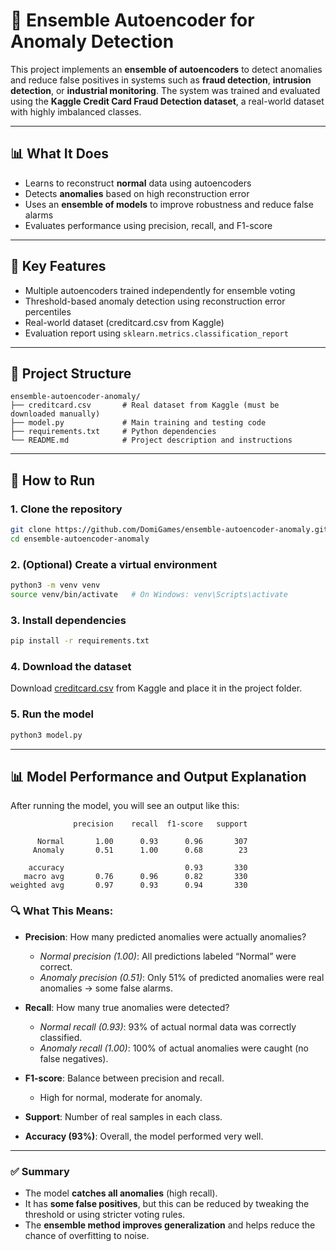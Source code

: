 
# 🧠 Ensemble Autoencoder for Anomaly Detection

This project implements an **ensemble of autoencoders** to detect anomalies and reduce false positives in systems such as **fraud detection**, **intrusion detection**, or **industrial monitoring**. The system was trained and evaluated using the **Kaggle Credit Card Fraud Detection dataset**, a real-world dataset with highly imbalanced classes.

---

## 📊 What It Does
- Learns to reconstruct **normal** data using autoencoders
- Detects **anomalies** based on high reconstruction error
- Uses an **ensemble of models** to improve robustness and reduce false alarms
- Evaluates performance using precision, recall, and F1-score

---

## 🧠 Key Features
- Multiple autoencoders trained independently for ensemble voting
- Threshold-based anomaly detection using reconstruction error percentiles
- Real-world dataset (creditcard.csv from Kaggle)
- Evaluation report using `sklearn.metrics.classification_report`

---

## 📁 Project Structure

```
ensemble-autoencoder-anomaly/
├── creditcard.csv       # Real dataset from Kaggle (must be downloaded manually)
├── model.py             # Main training and testing code
├── requirements.txt     # Python dependencies
└── README.md            # Project description and instructions
```

---

## 🚀 How to Run

### 1. Clone the repository
```bash
git clone https://github.com/DomiGames/ensemble-autoencoder-anomaly.git
cd ensemble-autoencoder-anomaly
```

### 2. (Optional) Create a virtual environment
```bash
python3 -m venv venv
source venv/bin/activate   # On Windows: venv\Scripts\activate
```

### 3. Install dependencies
```bash
pip install -r requirements.txt
```

### 4. Download the dataset  
Download [creditcard.csv](https://www.kaggle.com/datasets/mlg-ulb/creditcardfraud) from Kaggle and place it in the project folder.

### 5. Run the model
```bash
python3 model.py
```

---

## 📊 Model Performance and Output Explanation

After running the model, you will see an output like this:

```
              precision    recall  f1-score   support

      Normal       1.00      0.93      0.96       307
     Anomaly       0.51      1.00      0.68        23

    accuracy                           0.93       330
   macro avg       0.76      0.96      0.82       330
weighted avg       0.97      0.93      0.94       330
```

### 🔍 What This Means:

- **Precision**: How many predicted anomalies were actually anomalies?
  - *Normal precision (1.00)*: All predictions labeled “Normal” were correct.
  - *Anomaly precision (0.51)*: Only 51% of predicted anomalies were real anomalies → some false alarms.

- **Recall**: How many true anomalies were detected?
  - *Normal recall (0.93)*: 93% of actual normal data was correctly classified.
  - *Anomaly recall (1.00)*: 100% of actual anomalies were caught (no false negatives).

- **F1-score**: Balance between precision and recall.
  - High for normal, moderate for anomaly.

- **Support**: Number of real samples in each class.

- **Accuracy (93%)**: Overall, the model performed very well.

---

### ✅ Summary

- The model **catches all anomalies** (high recall).
- It has **some false positives**, but this can be reduced by tweaking the threshold or using stricter voting rules.
- The **ensemble method improves generalization** and helps reduce the chance of overfitting to noise.
